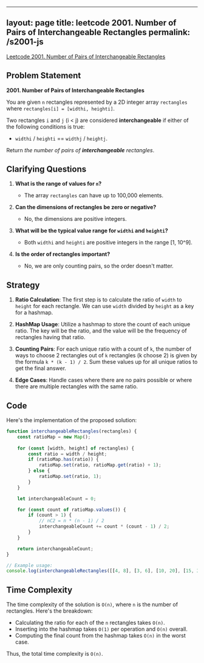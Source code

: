 
---
layout: page
title: leetcode 2001. Number of Pairs of Interchangeable Rectangles
permalink: /s2001-js
---
[Leetcode 2001. Number of Pairs of Interchangeable Rectangles](https://algoadvance.github.io/algoadvance/l2001)
## Problem Statement

**2001. Number of Pairs of Interchangeable Rectangles**

You are given `n` rectangles represented by a 2D integer array `rectangles` where `rectangles[i] = [widthi, heighti]`.

Two rectangles `i` and `j` (i < j) are considered **interchangeable** if either of the following conditions is true:
- `widthi` / `heighti` == `widthj` / `heightj`.

Return *the number of pairs of **interchangeable** rectangles*.

## Clarifying Questions

1. **What is the range of values for `n`?**
   - The array `rectangles` can have up to 100,000 elements.
   
2. **Can the dimensions of rectangles be zero or negative?**
   - No, the dimensions are positive integers.

3. **What will be the typical value range for `widthi` and `heighti`?**
   - Both `widthi` and `heighti` are positive integers in the range [1, 10^9].

4. **Is the order of rectangles important?**
   - No, we are only counting pairs, so the order doesn't matter.

## Strategy

1. **Ratio Calculation**: The first step is to calculate the ratio of `width` to `height` for each rectangle. We can use `width` divided by `height` as a key for a hashmap.
   
2. **HashMap Usage**: Utilize a hashmap to store the count of each unique ratio. The key will be the ratio, and the value will be the frequency of rectangles having that ratio.

3. **Counting Pairs**: For each unique ratio with a count of `k`, the number of ways to choose 2 rectangles out of `k` rectangles (k choose 2) is given by the formula `k * (k - 1) / 2`. Sum these values up for all unique ratios to get the final answer.

4. **Edge Cases**: Handle cases where there are no pairs possible or where there are multiple rectangles with the same ratio.

## Code

Here's the implementation of the proposed solution:

```javascript
function interchangeableRectangles(rectangles) {
    const ratioMap = new Map();
    
    for (const [width, height] of rectangles) {
        const ratio = width / height;
        if (ratioMap.has(ratio)) {
            ratioMap.set(ratio, ratioMap.get(ratio) + 1);
        } else {
            ratioMap.set(ratio, 1);
        }
    }

    let interchangeableCount = 0;

    for (const count of ratioMap.values()) {
        if (count > 1) {
            // nC2 = n * (n - 1) / 2
            interchangeableCount += count * (count - 1) / 2;
        }
    }

    return interchangeableCount;
}

// Example usage:
console.log(interchangeableRectangles([[4, 8], [3, 6], [10, 20], [15, 30]])) // Output: 6
```

## Time Complexity

The time complexity of the solution is `O(n)`, where `n` is the number of rectangles. Here's the breakdown:
- Calculating the ratio for each of the `n` rectangles takes `O(n)`.
- Inserting into the hashmap takes `O(1)` per operation and `O(n)` overall.
- Computing the final count from the hashmap takes `O(n)` in the worst case.

Thus, the total time complexity is `O(n)`.